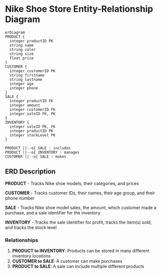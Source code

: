 # Nike Shoe Store Entity-Relationship Diagram

```mermaid
erDiagram
PRODUCT {
  integer productID PK
  string name
  string color
  string size
  float price
}
CUSTOMER {
  integer customerID PK
  string firstname
  string lastname
  integer age
  integer phone
}
SALE {
  integer productID FK
  integer amount
  integer customerID FK
  integer saleID FK, PK
}
INVENTORY {
  integer saleID PK, FK
  integer productID PK
  integer stockLevel PK
}

PRODUCT ||--o{ SALE : includes
PRODUCT ||--o{ INVENTORY : manages
CUSTOMER ||--o{ SALE : makes
```

## ERD Description
**PRODUCT** - Tracks Nike shoe models, their categories, and prices

**CUSTOMER** - Tracks customer IDs, their names, their age group, and their phone number

**SALE** - Tracks Nike shoe model sales, the amount, which customer made a purchase, and a sale identifier for the inventory
  
**INVENTORY** - Tracks the sale identifier for profit, tracks the item(s) sold, and tracks the stock level
  

### Relationships
1. **PRODUCT to INVENTORY**: Products can be stored in many different inventory locations
2. **CUSTOMER to SALE**: A customer can make purchases
3. **PRODUCT to SALE**: A sale can include multiple different products

